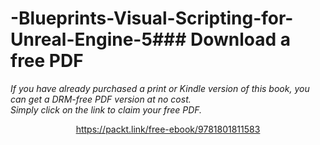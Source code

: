 # -Blueprints-Visual-Scripting-for-Unreal-Engine-5### Download a free PDF

 <i>If you have already purchased a print or Kindle version of this book, you can get a DRM-free PDF version at no cost.<br>Simply click on the link to claim your free PDF.</i>
<p align="center"> <a href="https://packt.link/free-ebook/9781801811583">https://packt.link/free-ebook/9781801811583 </a> </p>